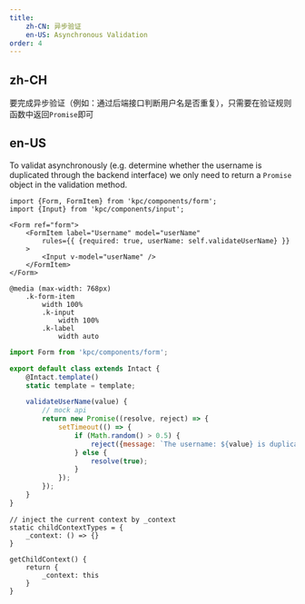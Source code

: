 ```yaml
---
title: 
    zh-CN: 异步验证 
    en-US: Asynchronous Validation
order: 4
---
```


## zh-CH

要完成异步验证（例如：通过后端接口判断用户名是否重复），只需要在验证规则函数中返回`Promise`即可

## en-US

To validat asynchronously (e.g. determine whether the username is duplicated through the backend interface) 
we only need to return a `Promise` object in the validation method.

```vdt
import {Form, FormItem} from 'kpc/components/form';
import {Input} from 'kpc/components/input';

<Form ref="form">
    <FormItem label="Username" model="userName"
        rules={{ {required: true, userName: self.validateUserName} }}
    >
        <Input v-model="userName" />
    </FormItem>
</Form>
```

```styl
@media (max-width: 768px)
    .k-form-item
        width 100%
        .k-input
            width 100%
        .k-label
            width auto
```

```js
import Form from 'kpc/components/form';

export default class extends Intact {
    @Intact.template()
    static template = template;

    validateUserName(value) {
        // mock api
        return new Promise((resolve, reject) => {
            setTimeout(() => {
                if (Math.random() > 0.5) {
                    reject({message: `The username: ${value} is duplicated.`});
                } else {
                    resolve(true);
                }
            });
        });
    }
}
```

```react-methods
// inject the current context by _context
static childContextTypes = {
    _context: () => {}
}

getChildContext() {
    return {
        _context: this
    }
}
```
